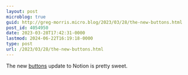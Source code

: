 ```yaml
---
layout: post
microblog: true
guid: http://greg-morris.micro.blog/2023/03/28/the-new-buttons.html
post_id: 4054950
date: 2023-03-28T17:42:31-0000
lastmod: 2024-06-22T16:19:18-0000
type: post
url: /2023/03/28/the-new-buttons.html
---
```

The new [buttons](https://www.notion.so/help/template-buttons) update to Notion is pretty sweet. 
